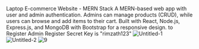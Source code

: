 Laptop E-commerce Website - MERN Stack
A MERN-based web app with user and admin authentication. Admins can manage products (CRUD), while users can browse and add items to their cart. Built with React, Node.js, Express.js, and MongoDB with Bootstrap for a responsive design.
to Register Admin Register Secret Key is "rimzath123"
![Untitled-1](https://github.com/user-attachments/assets/bc1d9fac-ad5e-4dd0-ac09-33974179459e)
![Untitled-2](https://github.com/user-attachments/assets/31872ac3-112e-45ea-8246-b53164719087)
![9](https://github.com/user-attachments/assets/5b9c917f-be52-49fc-a2bc-28c58d303283)
